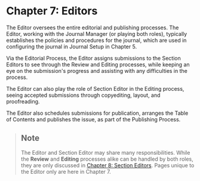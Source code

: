 # Chapter 7: Editors

The Editor oversees the entire editorial and publishing processes. The Editor, working with the Journal Manager (or playing both roles), typically establishes the policies and procedures for the journal, which are used in configuring the journal in Journal Setup in Chapter 5.

Via the Editorial Process, the Editor assigns submissions to the Section Editors to see through the Review and Editing processes, while keeping an eye on the submission's progress and assisting with any difficulties in the process.

The Editor can also play the role of Section Editor in the Editing process, seeing accepted submissions through copyediting, layout, and proofreading.

The Editor also schedules submissions for publication, arranges the Table of Contents and publishes the issue, as part of the Publishing Process.

> ## Note
> 
> The Editor and Section Editor may share many responsibilities. While the **Review** and **Editing** processes alike can be handled by both roles, they are only discussed in [Chapter 8: Section Editors](https://docs.pkp.sfu.ca/learning-ojs-2/en/section_editors). Pages unique to the Editor only are here in Chapter 7.
